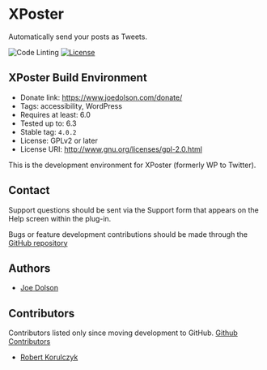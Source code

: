 # XPoster

Automatically send your posts as Tweets.

![Code Linting](https://github.com/joedolson/wp-to-twitter/actions/workflows/main.yml/badge.svg) [![License](https://img.shields.io/badge/license-GPL--2.0%2B-green.svg)](https://www.gnu.org/license/gpl-2.0.html)

## XPoster Build Environment

* Donate link: https://www.joedolson.com/donate/
* Tags: accessibility, WordPress
* Requires at least: 6.0
* Tested up to: 6.3
* Stable tag: `4.0.2`
* License: GPLv2 or later  
* License URI: http://www.gnu.org/licenses/gpl-2.0.html  

This is the development environment for XPoster (formerly WP to Twitter).

## Contact

Support questions should be sent via the Support form that appears on the Help screen within the plug-in.

Bugs or feature development contributions should be made through the [GitHub repository](https://github.com/joedolson/wp-to-twitter/issues)

## Authors 

* [Joe Dolson](https://www.joedolson.com)

## Contributors

Contributors listed only since moving development to GitHub. [Github Contributors](https://github.com/joedolson/wp-to-twitter/graphs/contributors)

* [Robert Korulczyk](https://github.com/rob006)
